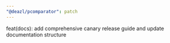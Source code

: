 ```yaml
---
"@deazl/pcomparator": patch
---
```


feat(docs): add comprehensive canary release guide and update documentation structure
